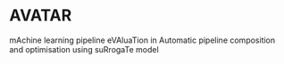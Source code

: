 # AVATAR
mAchine learning pipeline eVAluaTion in Automatic pipeline composition and optimisation using suRrogaTe model 
